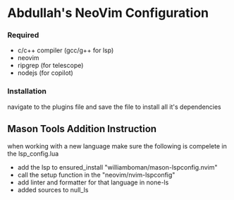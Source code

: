 # Abdullah's NeoVim Configuration

### Required
- c/c++ compiler (gcc/g++ for lsp)
- neovim
- ripgrep (for telescope)
- nodejs (for copilot)

### Installation
navigate to the plugins file and save the file to install all it's dependencies

## Mason Tools Addition Instruction
when working with a new language make sure the following is compelete in the lsp_config.lua
- add the lsp to ensured_install "williamboman/mason-lspconfig.nvim"
- call the setup function in the "neovim/nvim-lspconfig"
- add linter and formatter for that language in none-ls
- added sources to null_ls
